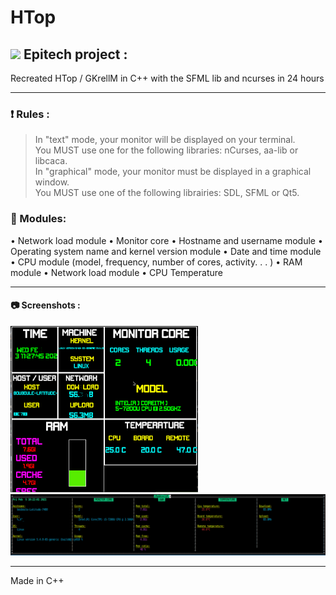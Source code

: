 # HTop

## <img width="26px" src="https://newsroom.ionis-group.com/wp-content/uploads/2018/12/epitech-logo-signature-quadri.png"/> Epitech project :

Recreated HTop / GKrellM in C++ with the SFML lib and ncurses in 24 hours

---

### :exclamation: Rules :

> In "text" mode, your monitor will be displayed on your terminal. <br>
> You MUST use one for the following libraries: nCurses, aa-lib or libcaca. <br>
> In "graphical" mode, your monitor must be displayed in a graphical window. <br>
> You MUST use one of the following librairies: SDL, SFML or Qt5. <br>

### :floppy_disk: Modules:
• Network load module
• Monitor core
• Hostname and username module
• Operating system name and kernel version module
• Date and time module
• CPU module (model, frequency, number of cores, activity. . . )
• RAM module
• Network load module
• CPU Temperature

---

#### :camera: Screenshots :
<img width="300" alt="screenshots" src="https://github.com/ArthurBoucard/HTop/blob/master/pictures/graphicHTop.png?raw=true">
<img width="1000" alt="menu" src="https://github.com/ArthurBoucard/HTop/blob/master/pictures/terminalHTOP.png?raw=true"> 

---

Made in C++
